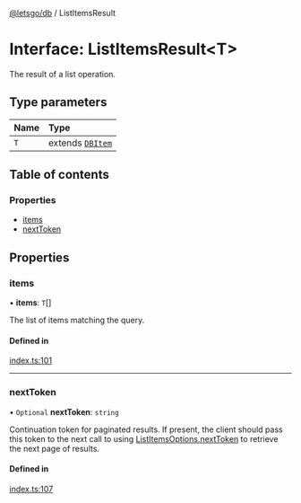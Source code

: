 [@letsgo/db](../README.md) / ListItemsResult

# Interface: ListItemsResult\<T\>

The result of a list operation.

## Type parameters

| Name | Type |
| :------ | :------ |
| `T` | extends [`DBItem`](DBItem.md) |

## Table of contents

### Properties

- [items](ListItemsResult.md#items)
- [nextToken](ListItemsResult.md#nexttoken)

## Properties

### items

• **items**: `T`[]

The list of items matching the query.

#### Defined in

[index.ts:101](https://github.com/47chapters/letsgo/blob/06da252/packages/db/src/index.ts#L101)

___

### nextToken

• `Optional` **nextToken**: `string`

Continuation token for paginated results. If present, the client should pass this token
to the next call to using [ListItemsOptions.nextToken](ListItemsOptions.md#nexttoken) to
retrieve the next page of results.

#### Defined in

[index.ts:107](https://github.com/47chapters/letsgo/blob/06da252/packages/db/src/index.ts#L107)
